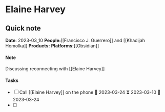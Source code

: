 # Elaine Harvey 
## Quick note
**Date**: 2023-03_10
**People:**[[Francisco J. Guerrero]] and [[Khadijah Homolka]]
**Products:**
**Platforms:**[[Obsidian]] 

#### Note
Discussing reconnecting with [[Elaine Harvey]]

#### Tasks
- [ ] Call [[Elaine Harvey]] on the phone 🛫 2023-03-24 ⏳ 2023-03-10 📅 2023-03-24
- [ ] 
